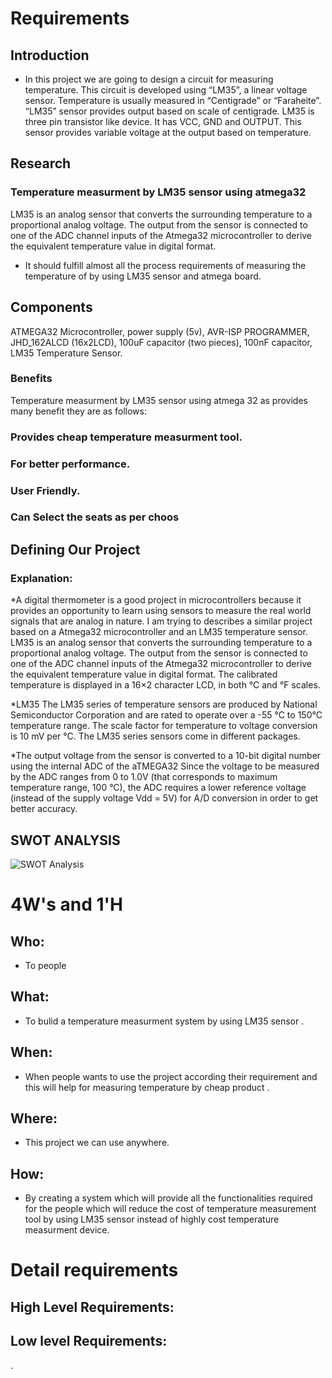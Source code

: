 
# Requirements
## Introduction
 * In this project we are going to design a circuit for measuring temperature. This circuit is developed using “LM35”, a linear voltage sensor. Temperature is usually measured in “Centigrade” or “Faraheite”. “LM35” sensor provides output based on scale of centigrade.
LM35 is three pin transistor like device. It has VCC, GND and OUTPUT. This sensor provides variable voltage at the output based on temperature.

## Research
### Temperature measurment by LM35 sensor using atmega32
LM35 is an analog sensor that converts the surrounding temperature to a proportional analog voltage. The output from the sensor is connected to one of the ADC channel inputs of the Atmega32 microcontroller to derive the equivalent temperature value in digital format. 

* It should fulfill almost all the process requirements of measuring the temperature of by using LM35 sensor and atmega board.	

## Components
ATMEGA32 Microcontroller, power supply (5v), AVR-ISP PROGRAMMER, JHD_162ALCD (16x2LCD), 100uF capacitor (two pieces), 100nF capacitor, LM35 Temperature Sensor.

### Benefits

Temperature measurment by LM35 sensor using atmega 32 as provides many benefit they are as follows:

### Provides cheap temperature measurment tool.

### For better performance.

### User Friendly.

### Can Select the seats as per choos


## Defining Our Project
### Explanation:
*A digital thermometer is a good project in microcontrollers because it provides an opportunity to learn using sensors to measure the real world signals that are analog in nature. I am trying to describes a similar project based on a Atmega32 microcontroller and an LM35 temperature sensor. LM35 is an analog sensor that converts the surrounding temperature to a proportional analog voltage. The output from the sensor is connected to one of the ADC channel inputs of the Atmega32 microcontroller to derive the equivalent temperature value in digital format. The calibrated temperature is displayed in a 16×2 character LCD, in both °C and °F scales.

*LM35
The LM35 series of temperature sensors are produced by National Semiconductor Corporation and are rated to operate over a -55 °C to 150°C temperature range. The scale factor for temperature to voltage conversion is 10 mV per °C. The LM35 series sensors come in different packages.

*The output voltage from the sensor is converted to a 10-bit digital number using the internal ADC of the aTMEGA32 Since the voltage to be measured by the ADC ranges from 0 to 1.0V (that corresponds to maximum temperature range, 100 °C), the ADC requires a lower reference voltage (instead of the supply voltage Vdd = 5V) for A/D conversion in order to get better accuracy.







## SWOT ANALYSIS
![SWOT Analysis]()

# 4W&#39;s and 1&#39;H

## Who:
* To people

## What:
* To bulid a temperature measurment system by using LM35 sensor .

## When:
* When people wants to use the project according their requirement  and this will help for measuring temperature by cheap product .

## Where:
* This project we can use anywhere.

## How:
* By creating a system which will provide all the functionalities required for the people which  will reduce the cost of temperature measurement tool by using LM35 sensor instead of highly cost temperature measurment device.

# Detail requirements
## High Level Requirements: 



##  Low level Requirements:




.
